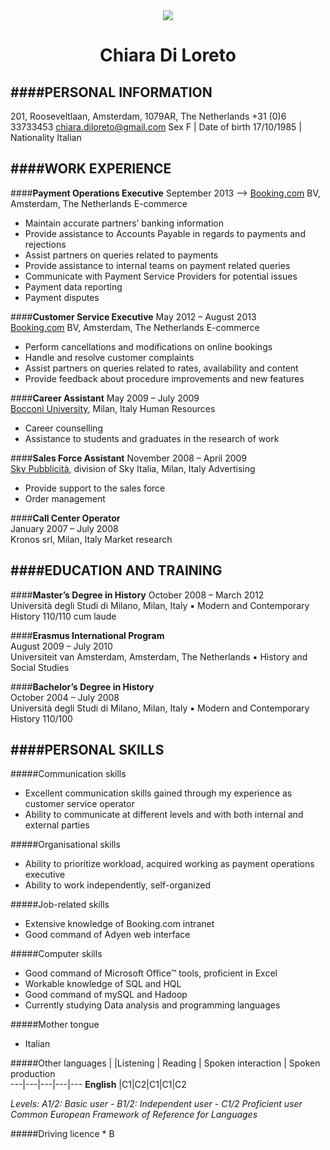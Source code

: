 <!DOCTYPE html>


<body>
<div style="text-align:center"><img src ="https://media.licdn.com/mpr/mpr/shrink_100_100/p/4/005/0ad/278/033a778.jpg" />
<h1>
Chiara Di Loreto
</h1>
</div>
 
####PERSONAL INFORMATION  	
-------------
201, Rooseveltlaan, Amsterdam, 1079AR, The Netherlands
+31 (0)6 33733453
chiara.diloreto@gmail.com
Sex F | Date of birth 17/10/1985 | Nationality Italian 




####WORK EXPERIENCE	  
---------


####**Payment Operations Executive**
September 2013  --> 
<a href="http://www.booking.com/" target="_blank">Booking.com</a> BV, Amsterdam, The Netherlands
	E-commerce 

* Maintain accurate partners’ banking information
* Provide assistance to Accounts Payable in regards to payments and rejections
* Assist partners on queries related to payments
* Provide assistance to internal teams on payment related queries
* Communicate with Payment Service Providers for potential issues
* Payment data reporting
* Payment disputes



####**Customer Service Executive**
May 2012 – August 2013	
<a href="http://www.booking.com/" target="_blank">Booking.com</a> BV, Amsterdam, The Netherlands
 E-commerce

* Perform cancellations and modifications on online bookings
* Handle and resolve customer complaints
* Assist partners on queries related to rates, availability and content
* Provide feedback about procedure improvements and new features


####**Career Assistant**
May 2009 – July 2009	
<a href = "http://www.unibocconi.eu/wps/wcm/connect/Bocconi/SitoPubblico_EN/Navigation+Tree/Home/" target="_blank">Bocconi University</a>, Milan, Italy
Human Resources

* Career counselling 
* Assistance to students and graduates in the research of work

####**Sales Force Assistant**
November 2008 – April 2009	
<a href="http://www.skypubblicita.it/" target="_blank">Sky Pubblicità</a>, division of Sky Italia, Milan, Italy
Advertising

* Provide support to the sales force
* Order management
	
####**Call Center Operator**	
January 2007 – July 2008	
Kronos srl, Milan, Italy
Market research


####EDUCATION AND TRAINING	  
-------
####**Master’s Degree in History**
October 2008 – March 2012	
Università degli Studi di Milano, Milan, Italy 
	▪	Modern and Contemporary History
	110/110 cum laude
	
####**Erasmus International Program**	
August 2009 – July 2010	 
	Universiteit van Amsterdam, Amsterdam, The Netherlands 
	▪	History and Social Studies


####**Bachelor’s Degree in History**	
October 2004 – July 2008	
	Università degli Studi di Milano, Milan, Italy 
	▪	Modern and Contemporary History
110/100

####PERSONAL SKILLS	  
----------


#####Communication skills
* Excellent communication skills gained through my experience as customer service operator
* Ability to communicate at different levels and with both internal and external parties

#####Organisational skills	
* Ability to prioritize workload, acquired working as payment operations executive
* Ability to work independently, self-organized

#####Job-related skills
* Extensive knowledge of Booking.com intranet
* Good command of Adyen web interface

#####Computer skills
*	Good command of Microsoft Office™ tools, proficient in Excel
*	Workable knowledge of SQL and HQL
*	Good command of mySQL and Hadoop
*	Currently studying Data analysis and programming languages
 
 


#####Mother tongue
* Italian
	
#####Other languages
| |Listening |	Reading |	Spoken interaction |	Spoken production 	
---|---|---|---|---
**English** |C1|C2|C1|C1|C2


*Levels: A1/2: Basic user - B1/2: Independent user - C1/2 Proficient user*
*Common European Framework of Reference for Languages*
<div>
#####Driving licence	
* B
</div></body></html>
